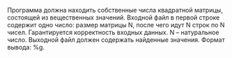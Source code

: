 Программа должна находить собственные числа квадратной матрицы, состоящей из вещественных значений.
Входной файл в первой строке содержит одно число: размер матрицы N, после чего идут N строк по N чисел. Гарантируется корректность входных данных. N – натуральное число. 
Выходной файл должен содержать найденные значения. Формат вывода: %g.
